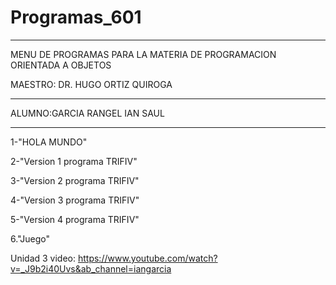# Programas_601
_______________________________________________________________________________
MENU DE PROGRAMAS PARA LA MATERIA DE PROGRAMACION ORIENTADA A OBJETOS

MAESTRO: DR. HUGO ORTIZ QUIROGA
_______________________________________________________________________________
ALUMNO:GARCIA RANGEL IAN SAUL
_______________________________________________________________________________
1-"HOLA MUNDO"

2-"Version 1 programa TRIFIV"

3-"Version 2 programa TRIFIV"

4-"Version 3 programa TRIFIV"

5-"Version 4 programa TRIFIV"

6."Juego"

Unidad 3 video: https://www.youtube.com/watch?v=_J9b2i40Uvs&ab_channel=iangarcia
